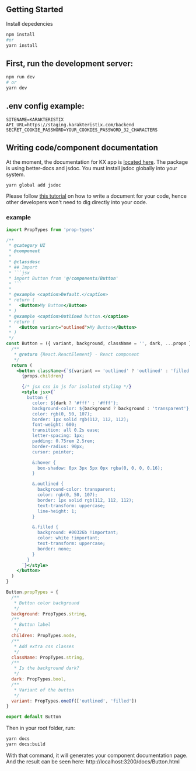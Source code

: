 ## Getting Started

Install depedencies
```bash
npm install
#or
yarn install
```

## First, run the development server:

```bash
npm run dev
# or
yarn dev
```

## .env config example:
```env
SITENAME=KARAKTERISTIX
API_URL=https://staging.karakteristix.com/backend
SECRET_COOKIE_PASSWORD=YOUR_COOKIES_PASSWORD_32_CHARACTERS
```

## Writing code/component documentation
At the moment, the documentation for KX app is [located here](https://kx-dev.vercel.app/docs/index.html).
The package is using better-docs and jsdoc. You must install jsdoc globally into your system.

```bash
yarn global add jsdoc
```

Please follow [this tutorial](https://jsdoc.app/) on how to write a document for your code, hence other developers won't need to dig directly into your code.

### example
```jsx
import PropTypes from 'prop-types'

/**
 * @category UI
 * @component
 *
 * @classdesc
 * ## Import
 * ```jsx
 * import Button from '@/components/Button'
 * ```
 *
 * @example <caption>Default.</caption>
 * return (
 *   <Button>My Button</Button>
 * )
 * @example <caption>Outlined button.</caption>
 * return (
 *   <Button variant="outlined">My Button</Button>
 * )
 */
const Button = ({ variant, background, className = '', dark, ...props }) => {
  /**
   * @return {React.ReactElement} - React component
   */
  return (
    <button className={`${variant == 'outlined' ? 'outlined' : 'filled'} ${className}`} {...props}>
      {props.children}

      {/* jsx css in js for isolated styling */}
      <style jsx>{`
        button {
          color: ${dark ? '#fff' : '#fff'};
          background-color: ${background ? background : 'transparent'};
          color: rgb(0, 50, 107);
          border: 1px solid rgb(112, 112, 112);
          font-weight: 600;
          transition: all 0.2s ease;
          letter-spacing: 1px;
          padding: 0.75rem 2.5rem;
          border-radius: 90px;
          cursor: pointer;

          &:hover {
            box-shadow: 0px 3px 5px 0px rgba(0, 0, 0, 0.16);
          }

          &.outlined {
            background-color: transparent;
            color: rgb(0, 50, 107);
            border: 1px solid rgb(112, 112, 112);
            text-transform: uppercase;
            line-height: 1;
          }

          &.filled {
            background: #00326b !important;
            color: white !important;
            text-transform: uppercase;
            border: none;
          }
        }
      `}</style>
    </button>
  )
}

Button.propTypes = {
  /**
   * Button color background
   */
  background: PropTypes.string,
  /**
   * Button label
   */
  children: PropTypes.node,
  /**
   * Add extra css classes
   */
  className: PropTypes.string,
  /**
   * Is the background dark?
   */
  dark: PropTypes.bool,
  /**
   * Variant of the button
   */
  variant: PropTypes.oneOf(['outlined', 'filled'])
}

export default Button
```

Then in your root folder, run:

```bash
yarn docs
yarn docs:build
```

With that command, it will generates your component documentation page.
And the result can be seen here: http://localhost:3200/docs/Button.html